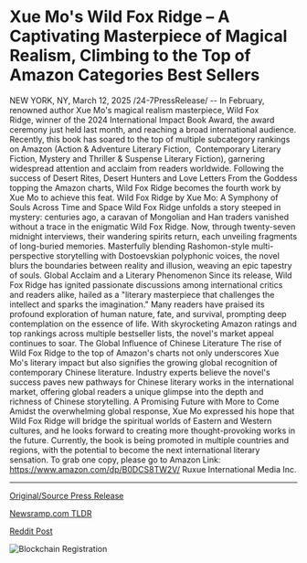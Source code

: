 # Xue Mo's Wild Fox Ridge – A Captivating Masterpiece of Magical Realism, Climbing to the Top of Amazon Categories Best Sellers

NEW YORK, NY, March 12, 2025 /24-7PressRelease/ -- In February, renowned author Xue Mo's magical realism masterpiece, Wild Fox Ridge, winner of the 2024 International Impact Book Award, the award ceremony just held last month, and reaching a broad international audience. Recently, this book has soared to the top of multiple subcategory rankings on Amazon (Action & Adventure Literary Fiction,  Contemporary Literary Fiction, Mystery and Thriller & Suspense Literary Fiction), garnering widespread attention and acclaim from readers worldwide.   Following the success of Desert Rites, Desert Hunters and Love Letters From the Goddess topping the Amazon charts, Wild Fox Ridge becomes the fourth work by Xue Mo to achieve this feat.   Wild Fox Ridge by Xue Mo: A Symphony of Souls Across Time and Space Wild Fox Ridge unfolds a story steeped in mystery: centuries ago, a caravan of Mongolian and Han traders vanished without a trace in the enigmatic Wild Fox Ridge. Now, through twenty-seven midnight interviews, their wandering spirits return, each unveiling fragments of long-buried memories. Masterfully blending Rashomon-style multi-perspective storytelling with Dostoevskian polyphonic voices, the novel blurs the boundaries between reality and illusion, weaving an epic tapestry of souls.  Global Acclaim and a Literary Phenomenon Since its release, Wild Fox Ridge has ignited passionate discussions among international critics and readers alike, hailed as a "literary masterpiece that challenges the intellect and sparks the imagination." Many readers have praised its profound exploration of human nature, fate, and survival, prompting deep contemplation on the essence of life. With skyrocketing Amazon ratings and top rankings across multiple bestseller lists, the novel's market appeal continues to soar.  The Global Influence of Chinese Literature The rise of Wild Fox Ridge to the top of Amazon's charts not only underscores Xue Mo's literary impact but also signifies the growing global recognition of contemporary Chinese literature. Industry experts believe the novel's success paves new pathways for Chinese literary works in the international market, offering global readers a unique glimpse into the depth and richness of Chinese storytelling.  A Promising Future with More to Come Amidst the overwhelming global response, Xue Mo expressed his hope that Wild Fox Ridge will bridge the spiritual worlds of Eastern and Western cultures, and he looks forward to creating more thought-provoking works in the future. Currently, the book is being promoted in multiple countries and regions, with the potential to become the next international literary sensation.  To grab one copy, please go to Amazon Link: https://www.amazon.com/dp/B0DCS8TW2V/  Ruxue International Media Inc. 

---

[Original/Source Press Release](https://www.24-7pressrelease.com/press-release/520478/xue-mos-wild-fox-ridge-a-captivating-masterpiece-of-magical-realism-climbing-to-the-top-of-amazon-categories-best-sellers)
                    

[Newsramp.com TLDR](https://newsramp.com/curated-news/xue-mo-s-wild-fox-ridge-a-literary-triumph-of-mystical-proportions/96f122327b92a051446948e92ca578dc) 

 



[Reddit Post](https://www.reddit.com/r/BookNews/comments/1j9ebli/xue_mos_wild_fox_ridge_a_literary_triumph_of/) 



![Blockchain Registration](https://cdn.newsramp.app/24-7PressRelease/qrcode/253/12/milkf8T7.webp)